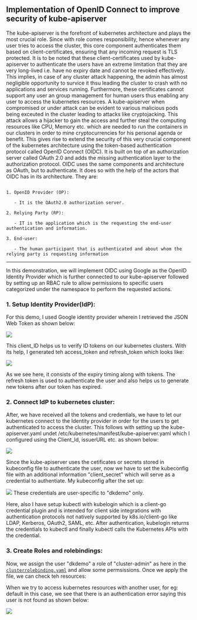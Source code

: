 ## Implementation of OpenID Connect to improve security of kube-apiserver

The kube-apiserver is the forefront of kubernetes architecture and plays the most crucial role. Since with role comes responsibility, hence whenever any user tries to access the cluster, this core component authenticates them based on client-certificates, ensuring that any incoming request is TLS protected. It is to be noted that these client-certificates used by kube-apiserver to authenticate the users have an extreme limitation that they are very long-lived i.e. have no expiry date and cannot be revoked effectively. This implies, in case of any cluster attack happening, the admin has almost negligible opportunity to survice it thsu leading the cluster to crash with no applications and services running. Furthermore, these certificates cannot support any user an group management for human users thus enabling any user to access the kubernetes resources. A kube-apiserver when compromised or under attack can be evident to various malicious pods being exceuted in the cluster leading to attacks like cryptojacking. This attack allows a hijacker to gain the access and further steal the computing resources like CPU, Memory etc. which are needed to run the containers in our clusters in order to mine cryptocurrencies for his personal agenda or benefit. This gives rise to extend the security of this very crucial component of the kubernetes architecture using the token-based authentication protocol called OpenID Connect (OIDC). It is built on top of an authorization server called OAuth 2.0 and adds the missing authentication layer to the authorization protocol. OIDC uses the same components and architecture as OAuth, but to authenticate. It does so with the help of the actors that OIDC has in its architecture. They are:

```

1. OpenID Provider (OP): 

   - It is the OAuth2.0 authorization server.

2. Relying Party (RP):

   - IT is the application which is the requesting the end-user authentication and information.

3. End-user:

   - The human participant that is authenticated and about whom the relying party is requesting information
```
------------------------------------------

In this demonstration, we will implement OIDC using Google as the OpenID Identity Provider which is further connected to our kube-apiserver followed by setting up an RBAC rule to allow permissions to specific users categorized under the namespace to perform the requested actions.


### 1. Setup Identity Provider(IdP):

For this demo, I used Google identity provider wherein I retrieved the JSON Web Token as shown below:

<img src="https://github.com/dikshita-git/Research-Project/blob/main/Demo/OIDC/Screenshots/jwt.png">

This client_ID helps us to verify ID tokens on our kubernetes clusters. With its help, I generated teh access_token and refresh_token which looks like:

<img src="https://github.com/dikshita-git/Research-Project/blob/main/Demo/OIDC/Screenshots/access_token.png">

As we see here, it consists of the expiry timing along with tokens. The refresh token is used to authenticate the user and also helps us to generate new tokens after our token has expired.


### 2. Connect IdP to kubernetes cluster:

After, we have received all the tokens and credentials, we have to let our kubernetes connect to the Identity provider in order for the users to get authenticated to access the cluster. This follows with setting up the kube-apiserver.yaml undet /etc/kubernetes/manifest/kube-apiserver.yaml which I configured using the Client_Id, issuerURL etc. as shown below:

<img src="https://github.com/dikshita-git/Research-Project/blob/main/Demo/OIDC/Screenshots/oidc-api.png">

Since the kube-apiserver uses the cetificates or secrets stored in kubeconfig file to authenticate the user, now we have to set the kubeconfig file with an additional information "client_secret" which will serve as a credential to authentiate. My kubeconfig after the set up:

<img src="https://github.com/dikshita-git/Research-Project/blob/main/Demo/OIDC/Screenshots/oidc_config_correct.png">
These credentials are user-specific to "dkdemo" only. 

Here, also I have setup kubectl with kubelogin which is a client-go credential plugin and is intended for client side integrations with authentication protocols not natively supported by k8s.io/client-go like LDAP, Kerberos, OAuth2, SAML, etc. After authentication, kubelogin returns the credentials to kubectl and finally kubectl calls the Kubernetes APIs with the credential.

### 3. Create Roles and rolebindings:

Now, we assign the user "dkdemo" a role of "cluster-admin" as here in the <a href="https://github.com/dikshita-git/Research-Project/blob/main/Demo/OIDC/clusterrolebinding.yaml"><code>clusterrolebinding.yaml</code></a> and allow some permsissions. Once we apply the file, we can check teh resources:

When we try to access kubernetes resources with another user, for eg: default in this case, we see that there is an authentication error saying this user is not found as shown below:

<img src="https://github.com/dikshita-git/Research-Project/blob/main/Demo/OIDC/Screenshots/auth_default_user.png">
